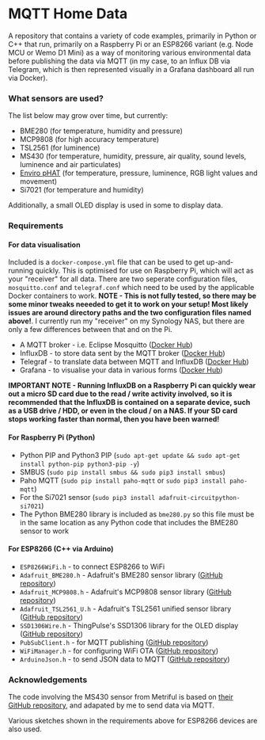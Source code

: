 # MQTT Home Data #

A repository that contains a variety of code examples, primarily in Python or C++ that run, primarily on a Raspberry Pi or an ESP8266 variant (e.g. Node MCU or Wemo D1 Mini) as a way of monitoring various environmental data before publishing the data via MQTT (in my case, to an Influx DB via Telegram, which is then represented visually in a Grafana dashboard all run via Docker).

### What sensors are used? ###

The list below may grow over time, but currently:
* BME280 (for temperature, humidity and pressure)
* MCP9808 (for high accuracy temperature)
* TSL2561 (for luminence)
* MS430 (for temperature, humidity, pressure, air quality, sound levels, luminence and air particulates)
* [Enviro pHAT](https://shop.pimoroni.com/products/enviro-phat) (for temperature, pressure, luminence, RGB light values and movement)
* Si7021 (for temperature and humidity)

Additionally, a small OLED display is used in some to display data.

### Requirements ###
#### For data visualisation ####

Included is a `docker-compose.yml` file that can be used to get up-and-running quickly. This is optimised for use on Raspberry Pi, which will act as your "receiver" for all data. There are two seperate configuration files, `mosquitto.conf` and `telegraf.conf` which need to be used by the applicable Docker containers to work. **NOTE - This is not fully tested, so there may be some minor tweaks neeeded to get it to work on your setup! Most likely issues are around directory paths and the two configuration files named above!**. I currently run my "receiver" on my Synology NAS, but there are only a few differences between that and on the Pi.

* A MQTT broker - i.e. Eclipse Mosquitto ([Docker Hub](https://hub.docker.com/_/eclipse-mosquitto))
* InfluxDB - to store data sent by the MQTT broker ([Docker Hub](https://hub.docker.com/r/hypriot/rpi-influxdb))
* Telegraf - to translate data between MQTT and InfluxDB ([Docker Hub](https://hub.docker.com/_/telegraf))
* Grafana - to visualise your data in various forms ([Docker Hub](https://hub.docker.com/r/grafana/grafana))

**IMPORTANT NOTE - Running InfluxDB on a Raspberry Pi can quickly wear out a micro SD card due to the read / write activity involved, so it is recommended that the InfluxDB is contained on a separate device, such as a USB drive / HDD, or even in the cloud / on a NAS. If your SD card stops working faster than normal, then you have been warned!**
#### For Raspberry Pi (Python) ####
* Python PIP and Python3 PIP (`sudo apt-get update && sudo apt-get install python-pip python3-pip -y`)
* SMBUS (`sudo pip install smbus && sudo pip3 install smbus`)
* Paho MQTT (`sudo pip install paho-mqtt` or `sudo pip3 install paho-mqtt`)
* For the Si7021 sensor (`sudo pip3 install adafruit-circuitpython-si7021`)
* The Python BME280 library is included as `bme280.py` so this file must be in the same location as any Python code that includes the BME280 sensor to work
#### For ESP8266 (C++ via Arduino) ####
  * `ESP8266WiFi.h` - to connect ESP8266 to WiFi
  * `Adafruit_BME280.h` - Adafruit's BME280 sensor library ([GitHub repository](https://github.com/adafruit/Adafruit_BME280_Library))
  * `Adafruit_MCP9808.h` - Adafruit's MCP9808 sensor library ([GitHub repository](https://github.com/adafruit/Adafruit_MCP9808_Library))
  * `Adafruit_TSL2561_U.h` - Adafruit's TSL2561 unified sensor library ([GitHub repository](https://github.com/adafruit/Adafruit_TSL2561))
  * `SSD1306Wire.h` - ThingPulse's SSD1306 library for the OLED display ([GitHub repository](https://github.com/ThingPulse/esp8266-oled-ssd1306))
  * `PubSubClient.h` - for MQTT publishing ([GitHub repository](https://github.com/knolleary/pubsubclient))
  * `WiFiManager.h` - for configuring WiFi OTA ([GitHub repository](https://github.com/tzapu/WiFiManager))
  * `ArduinoJson.h` - to send JSON data to MQTT ([GitHub repository](https://github.com/bblanchon/ArduinoJson))

### Acknowledgements ###

The code involving the MS430 sensor from Metriful is based on [their GitHub repository](https://github.com/metriful/sensor), and adapated by me to send data via MQTT.

Various sketches shown in the requirements above for ESP8266 devices are also used.